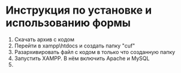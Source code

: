 # Инструкция по установке и использованию формы
1. Скачать архив с кодом
2. Перейти в xampp\htdocs и создать папку "cuf"
3. Разархивировать файл с кодом в только что созданную папку
4. Запустить XAMPP. В нём включить Apache и MySQL
5. 
